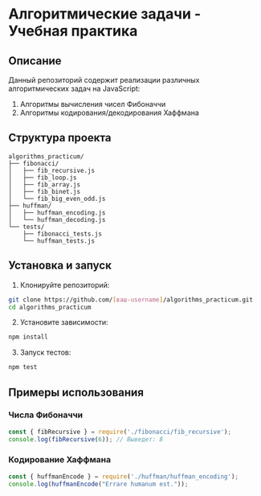 # Алгоритмические задачи - Учебная практика

## Описание
Данный репозиторий содержит реализации различных алгоритмических задач на JavaScript:
1. Алгоритмы вычисления чисел Фибоначчи
2. Алгоритмы кодирования/декодирования Хаффмана

## Структура проекта
```
algorithms_practicum/
├── fibonacci/
│   ├── fib_recursive.js
│   ├── fib_loop.js
│   ├── fib_array.js
│   ├── fib_binet.js
│   └── fib_big_even_odd.js
├── huffman/
│   ├── huffman_encoding.js
│   └── huffman_decoding.js
└── tests/
    ├── fibonacci_tests.js
    └── huffman_tests.js
```

## Установка и запуск
1. Клонируйте репозиторий:
```bash
git clone https://github.com/[ваш-username]/algorithms_practicum.git
cd algorithms_practicum
```

2. Установите зависимости:
```bash
npm install
```

3. Запуск тестов:
```bash
npm test
```

## Примеры использования

### Числа Фибоначчи
```javascript
const { fibRecursive } = require('./fibonacci/fib_recursive');
console.log(fibRecursive(6)); // Выведет: 8
```

### Кодирование Хаффмана
```javascript
const { huffmanEncode } = require('./huffman/huffman_encoding');
console.log(huffmanEncode("Errare humanum est."));
``` 